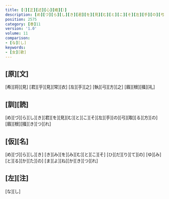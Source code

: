 ```yaml
---
title: [（][正][述][心][緒][）]
description: [め][づ][ら][し][き][君][を][見][む][と][こ][そ][左][手][の][弓][取][る][方][の][眉][根][掻][き][つ][れ]
position: 2575
category: [巻]11
version: '1.0'
volume: 11
comparison:
- [な][し]
keywords:
- [女][歌]
---
```


## [原][文]

[希][将][見] [君][乎][見][常][衣] [左][手][之] [執][弓][方][之] [眉][根][掻][礼]

## [訓][読]

[め][づ][ら][し][き][君][を][見][む][と][こ][そ][左][手][の][弓][取][る][方][の][眉][根][掻][き][つ][れ]

## [仮][名]

[め][づ][ら][し][き] [き][み][を][み][む][と][こ][そ] [ひ][だ][り][て][の] [ゆ][み][と][る][か][た][の] [ま][よ][ね][か][き][つ][れ]

## [左][注]

[な][し]
